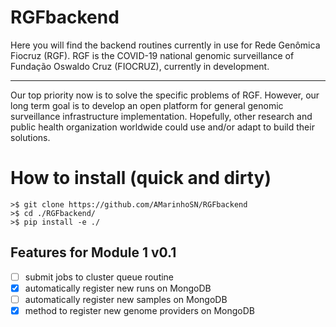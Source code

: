 # RGFbackend

Here you will find the backend routines currently in use for Rede Genômica Fiocruz (RGF).
RGF is the COVID-19 national genomic surveillance of Fundação Oswaldo Cruz (FIOCRUZ), currently in development.

---

Our top priority now is to solve the specific problems of RGF. However, our long term goal is to develop an open platform for general genomic surveillance infrastructure implementation.
Hopefully, other research and public health organization worldwide could use and/or adapt to build their solutions.
# How to install (quick and dirty)

```{bash}
>$ git clone https://github.com/AMarinhoSN/RGFbackend
>$ cd ./RGFbackend/
>$ pip install -e ./
```


## Features for Module 1 v0.1

- [ ] submit jobs to cluster queue routine
- [x] automatically register new runs on MongoDB
- [ ] automatically register new samples on MongoDB
- [x] method to register new genome providers on MongoDB
